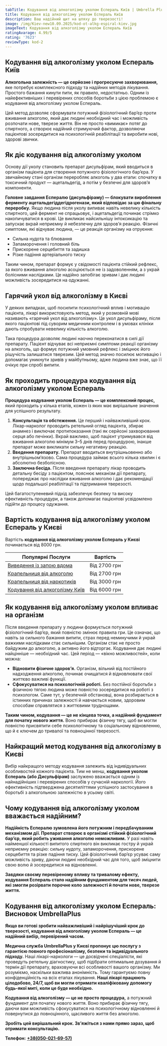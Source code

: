 ```yaml
---
tabTitle: Кодування від алкоголізму уколом Еспераль Київ | Umbrella Plus | Від 8000 грн
title: Кодування від алкоголізму уколом Еспераль Київ
description: Ваш надійний щит на шляху до тверезості!
image: /img/Kiev-new10.09.2025/kod-ot-alkg-espiral-kiev.jpg
imageText: Кодування від алкоголізму уколом Еспераль Київ
ratingAvarage: 4.99/5
rating: '7623'
reviewType: kod-2
---
```


## Кодування від алкоголізму уколом Еспераль Київ

**Алкогольна залежність — це серйозне і прогресуюче захворювання,** яке потребує комплексного підходу та надійних методів лікування. Простого бажання кинути пити, як правило, недостатньо. Одним із найефективніших і перевірених способів боротьби з цією проблемою є кодування від алкоголізму уколом Еспераль.

Цей метод дозволяє сформувати потужний фізіологічний бар’єр проти вживання алкоголю, який дає людині необхідний час і можливість розпочати нове, тверезе життя. Він не просто «вимикає» потяг до спиртного, а створює надійний стримуючий фактор, дозволяючи пацієнтові зосередитися на психологічній реабілітації та виробити нові, здорові звички.

## Як діє кодування від алкоголізму уколом

Основу дії уколу становить препарат дисульфірам, який вводиться в організм пацієнта для створення потужного фізіологічного бар’єра. У звичайному стані організм переробляє алкоголь у два етапи: спочатку в токсичний продукт — ацетальдегід, а потім у безпечні для здоров’я компоненти.

**Головне завдання Еспералю (дисульфіраму) — блокувати вироблення ферменту ацетальдегіддегідрогенази, який відповідає за цю фінальну переробку.** Якщо людина після уколу випиває навіть невелику кількість спиртного, цей фермент не спрацьовує, і ацетальдегід починає стрімко накопичуватися в крові. Це викликає найсильнішу інтоксикацію та запускає вкрай неприємну й небезпечну для здоров’я реакцію. Фізичні симптоми, які відчуває людина, — це реакція організму на отруєння:

* Сильна нудота та блювання
* Запаморочення і головний біль
* Прискорене серцебиття та задишка
* Різке падіння артеріального тиску

Таким чином, препарат формує у свідомості пацієнта стійкий рефлекс, за якого вживання алкоголю асоціюється не із задоволенням, а з украй болісними наслідками. Це надійно запобігає зривам і дає людині можливість зосередитися на одужанні.

## Гарячий укол від алкоголізму в Києві

У деяких випадках, щоб посилити психологічний вплив і мотивацію пацієнта, лікарі використовують метод, який у розмовній мові називають «гарячий укол від алкоголізму». Це укол дисульфіраму, після якого пацієнтові під суворим медичним контролем і в умовах клініки дають спробувати невелику кількість алкоголю.

Така процедура дозволяє людині наочно переконатися в силі дії препарату. Пацієнт відчуває всі неприємні симптоми реакції організму на алкоголь, що формує потужний умовний рефлекс і зміцнює його рішучість залишатися тверезим. Цей метод значно посилює мотивацію і допомагає уникнути зривів у майбутньому, адже людина вже знає, що її очікує при спробі випити.

## Як проходить процедура кодування від алкоголізму уколом Еспераль

**Процедура кодування уколом Еспераль — це комплексний процес,** який проходить у кілька етапів, кожен із яких має вирішальне значення для успішного результату.

1. **Консультація та обстеження.** Це перший і найважливіший крок. Лікар-нарколог проводить ретельний огляд пацієнта, збирає анамнез і виключає протипоказання (такі як серйозні захворювання серця або печінки). Вкрай важливо, щоб пацієнт утримувався від вживання алкоголю мінімум 3–5 днів перед процедурою, інакше препарат може викликати сильну негативну реакцію.
2. **Введення препарату.** Препарат вводиться внутрішньовенно або внутрішньом’язово. Сама процедура займає всього кілька хвилин і є абсолютно безболісною.
3. **Заключна бесіда.** Після введення препарату лікар проводить детальну бесіду з пацієнтом, пояснює механізм дії препарату, попереджає про наслідки вживання алкоголю і дає рекомендації щодо подальшої реабілітації та підтримання тверезості.

Цей багатоступеневий підхід забезпечує безпеку та високу ефективність процедури, а також допомагає пацієнтові усвідомлено підійти до процесу одужання.

## Вартість кодування від алкоголізму уколом Еспераль у Києві

Вартість **кодування від алкоголізму уколом Еспераль у Києві** починається від 8000 грн.

| Популярні Послуги                                                | Вартість     |
| ---------------------------------------------------------------- | ------------ |
| [Виведення із запою вдома](Vivod-iz-zapoia-na-domy-kiev-ua)      | Від 2700 грн |
| [Крапельниця від алкоголю](Kapelnica_ot_alkogola_na_dom_kiev)    | Від 2700 грн |
| [Крапельниця від наркотиків](kap-ot-nark-kiev-ua)                | Від 3000 грн |
| [Кодування від алкоголізму Київ](kodirovka-ot-alkogolia-kiev-ua) | Від 6000 грн |

## Як кодування від алкоголізму уколом впливає на організм

Після введення препарату у людини формується потужний фізіологічний бар’єр, який повністю змінює правила гри. Це означає, що навіть за сильного бажання випити, страх перед неминучими й украй важкими наслідками стає сильнішим. Організм стає не просто байдужим до алкоголю, а активно його відторгає. Кодування дає людині найцінніше — необхідний час. Цей період — «вікно можливостей», коли можна:

* **Відновити фізичне здоров’я.** Організм, вільний від постійного надходження алкоголю, починає очищатися й відновлювати свої життєво важливі функції.
* **Сфокусуватися на психологічній роботі.** Без постійної боротьби з фізичною тягою людина може повністю зосередитися на роботі з психологом. Саме тут, у безпечній обстановці, вона розбирається в істинних причинах залежності й навчається новим, здоровим способам справлятися з життєвими труднощами.

**Таким чином, кодування — це не кінцева точка, а надійний фундамент для початку нового життя.** Воно прибирає фізичну тягу, щоб ви могли повністю присвятити себе психологічному та соціальному відновленню, що й є ключем до тривалої та повноцінної тверезості.

## Найкращий метод кодування від алкоголізму в Києві

Вибір найкращого методу кодування залежить від індивідуальних особливостей кожного пацієнта. Тим не менш, **кодування уколом Еспераль (або Дисульфірам)** заслужено вважається одним із найнадійніших і перевірених способів у сучасній наркології. Його ефективність підтверджена десятиліттями успішного застосування в боротьбі з алкогольною залежністю в усьому світі.

## Чому кодування від алкоголізму уколом вважається надійним?

**Надійність Еспералю зумовлена його потужним і передбачуваним механізмом дії. Препарат створює в організмі стійкий фізіологічний бар’єр, який робить уживання алкоголю неможливим.** У разі навіть найменшої кількості випитого спиртного він викликає гостру й украй неприємну реакцію: сильну нудоту, запаморочення, прискорене серцебиття та різке падіння тиску. Цей фізіологічний бар’єр усуває саму можливість зриву, даючи людині необхідний час для того, щоб зміцнити свою волю й зосередитися на відновленні.

**Завдяки своєму перевіреному впливу та тривалому ефекту, кодування Еспераль стало надійним фундаментом для тисяч людей, які змогли розірвати порочне коло залежності й почати нове, тверезе життя.**

## Кодування від алкоголізму уколом Еспераль: Висновок UmbrellaPlus

**Якщо ви готові зробити найважливіший і найрішучіший крок до тверезості, кодування від алкоголізму уколом Еспераль — це надійний вибір, перевірений часом.**

**Медична служба UmbrellaPlus у Києві пропонує цю послугу з гарантією повного професіоналізму, безпеки та індивідуального підходу.** Наші лікарі-наркологи — це досвідчені спеціалісти, які проведуть ретельну діагностику, щоб підібрати оптимальне дозування й термін дії препарату, враховуючи всі особливості вашого організму. Ми розуміємо, наскільки важлива анонімність. Тому гарантуємо повну конфіденційність на всіх етапах лікування. **Наші лікарі працюють цілодобово, 24/7, щоб ви могли отримати кваліфіковану допомогу будь-якої миті, коли це буде необхідно.**

**Кодування від алкоголізму — це не просто процедура,** а потужний фундамент для початку нового життя. Воно прибирає фізичну тягу, даючи вам можливість сфокусуватися на психологічному відновленні й повернутися до повноцінного, щасливого життя без алкоголю.

**Зробіть цей вирішальний крок. Зв’яжіться з нами прямо зараз, щоб отримати консультацію.**

**Телефон:** **[+38(050-021-69-57)](tel:0500216957)**
